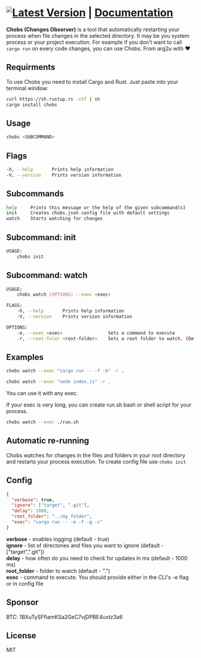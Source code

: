# [![Latest Version](https://img.shields.io/crates/v/chobs.svg)](https://crates.io/crates/subrut) | [Documentation](https://docs.rs/chobs)

**Chobs (Changes Observer)** is a tool that automatically restarting your process when file changes in the selected directory. It may be you system process or your project execution. For example if you don't want to call `cargo run` on every code changes, you can use Chobs. From arg2u with ♥

## **Requirments**

To use Chobs you need to install Cargo and Rust.
Just paste into your terminal window:

```bash
curl https://sh.rustup.rs -sSf | sh
cargo install chobs
```

## **Usage**

```bash
chobs <SUBCOMMAND>
```

## **Flags**

```bash
-h, --help       Prints help information
-V, --version    Prints version information
```

## **Subcommands**

```bash
help     Prints this message or the help of the given subcommand(s)
init     Creates chobs.json config file with default settings
watch    Starts watching for changes
```

## **Subcommand: init**

```bash
USAGE:
    chobs init
```

## **Subcommand: watch**

```bash
USAGE:
    chobs watch [OPTIONS] --exec <exec>

FLAGS:
    -h, --help       Prints help information
    -V, --version    Prints version information

OPTIONS:
    -e, --exec <exec>                 Sets a command to execute
    -r, --root-foler <root-folder>    Sets a root folder to watch. (Default  - ".")
```

## **Examples**

```bash
chobs watch --exec "cargo run -- -f -b" -r .
```

```bash
chobs watch --exec "node index.js" -r .
```

You can use it with any exec.

If your exec is very long, you can create run.sh bash or shell script for your process.

```bash
chobs watch --exec ./run.sh
```

## **Automatic re-running**

Chobs watches for changes in the files and folders in your root directory and restarts your process execution. To create config file use `chobs init`

## **Config**

```json
{
  "verbose": true,
  "ignore": ["target", ".git"],
  "delay": 1000,
  "root_folder": "../my_folder",
  "exec": "cargo run -- -e -f -g -c"
}
```

**verbose** - enables logging (default - true) <br>
**ignore** - list of directories and files you want to ignore (default - ["target",".git"])<br>
**delay** - how often do you need to check for updates in ms (default - 1000 ms)<br>
**root_folder** - folder to watch (default - ".")<br>
**exec** - command to execute. You should provide either in the CLI's -e flag or in config file

## **Sponsor**

BTC: 1BXuTySFfiamKSa2GeC7vjDPBE4uxtz3a6

## **License**

MIT
